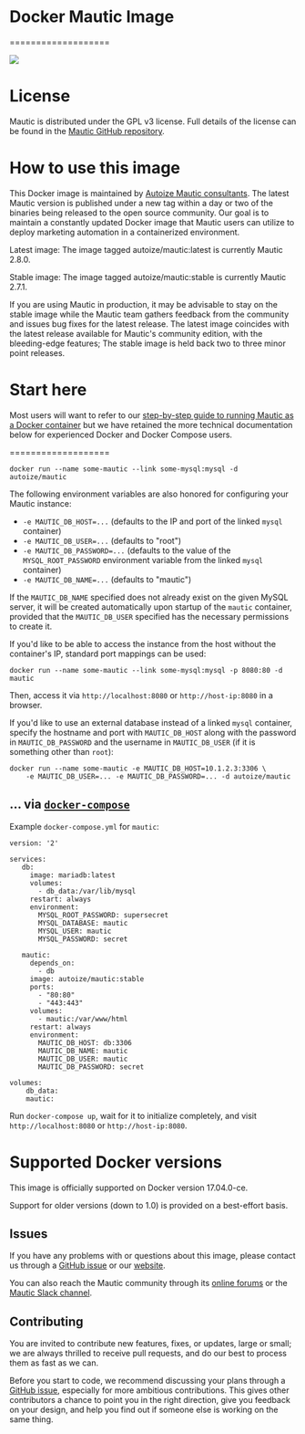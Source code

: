 # Docker Mautic Image

===================

<img src="https://www.mautic.org/media/images/github_readme.png" />

# License

Mautic is distributed under the GPL v3 license. Full details of the license can be found in the [Mautic GitHub repository](https://github.com/mautic/mautic/blob/staging/LICENSE.txt).

# How to use this image

This Docker image is maintained by [Autoize Mautic consultants](https://autoize.com). The latest Mautic version is published under a new tag within a day or two of the binaries being released to the open source community. Our goal is to maintain a constantly updated Docker image that Mautic users can utilize to deploy marketing automation in a containerized environment.

Latest image: The image tagged autoize/mautic:latest is currently Mautic 2.8.0.

Stable image: The image tagged autoize/mautic:stable is currently Mautic 2.7.1.

If you are using Mautic in production, it may be advisable to stay on the stable image while the Mautic team gathers feedback from the community and issues bug fixes for the latest release. The latest image coincides with the latest release available for Mautic's community edition, with the bleeding-edge features; The stable image is held back two to three minor point releases.

# Start here
Most users will want to refer to our [step-by-step guide to running Mautic as a Docker container](https://autoize.com/run-mautic-as-a-docker-container/) but we have retained the more technical documentation below for experienced Docker and Docker Compose users.

===================

	docker run --name some-mautic --link some-mysql:mysql -d autoize/mautic

The following environment variables are also honored for configuring your Mautic instance:

-	`-e MAUTIC_DB_HOST=...` (defaults to the IP and port of the linked `mysql` container)
-	`-e MAUTIC_DB_USER=...` (defaults to "root")
-	`-e MAUTIC_DB_PASSWORD=...` (defaults to the value of the `MYSQL_ROOT_PASSWORD` environment variable from the linked `mysql` container)
-	`-e MAUTIC_DB_NAME=...` (defaults to "mautic")

If the `MAUTIC_DB_NAME` specified does not already exist on the given MySQL server, it will be created automatically upon startup of the `mautic` container, provided that the `MAUTIC_DB_USER` specified has the necessary permissions to create it.

If you'd like to be able to access the instance from the host without the container's IP, standard port mappings can be used:

	docker run --name some-mautic --link some-mysql:mysql -p 8080:80 -d mautic

Then, access it via `http://localhost:8080` or `http://host-ip:8080` in a browser.

If you'd like to use an external database instead of a linked `mysql` container, specify the hostname and port with `MAUTIC_DB_HOST` along with the password in `MAUTIC_DB_PASSWORD` and the username in `MAUTIC_DB_USER` (if it is something other than `root`):

	docker run --name some-mautic -e MAUTIC_DB_HOST=10.1.2.3:3306 \
	    -e MAUTIC_DB_USER=... -e MAUTIC_DB_PASSWORD=... -d autoize/mautic

## ... via [`docker-compose`](https://github.com/docker/compose)

Example `docker-compose.yml` for `mautic`:

	version: '2'

	services:
	   db:
	     image: mariadb:latest
	     volumes:
	       - db_data:/var/lib/mysql
	     restart: always
	     environment:
	       MYSQL_ROOT_PASSWORD: supersecret
	       MYSQL_DATABASE: mautic
	       MYSQL_USER: mautic
	       MYSQL_PASSWORD: secret

	   mautic:
	     depends_on:
	       - db
	     image: autoize/mautic:stable
	     ports:
	       - "80:80"
	       - "443:443"
	     volumes:
	       - mautic:/var/www/html
	     restart: always
	     environment:
	       MAUTIC_DB_HOST: db:3306
	       MAUTIC_DB_NAME: mautic
	       MAUTIC_DB_USER: mautic
	       MAUTIC_DB_PASSWORD: secret

	volumes:
	    db_data:
	    mautic:

Run `docker-compose up`, wait for it to initialize completely, and visit `http://localhost:8080` or `http://host-ip:8080`.

# Supported Docker versions

This image is officially supported on Docker version 17.04.0-ce.

Support for older versions (down to 1.0) is provided on a best-effort basis.

## Issues

If you have any problems with or questions about this image, please contact us through a [GitHub issue](https://github.com/autoize/docker-mautic/issues) or our [website](https://autoize.com/contact/).

You can also reach the Mautic community through its [online forums](https://www.mautic.org/community/) or the [Mautic Slack channel](https://www.mautic.org/slack/).

## Contributing

You are invited to contribute new features, fixes, or updates, large or small; we are always thrilled to receive pull requests, and do our best to process them as fast as we can.

Before you start to code, we recommend discussing your plans through a [GitHub issue](https://github.com/autoize/docker-mautic/issues), especially for more ambitious contributions. This gives other contributors a chance to point you in the right direction, give you feedback on your design, and help you find out if someone else is working on the same thing.
